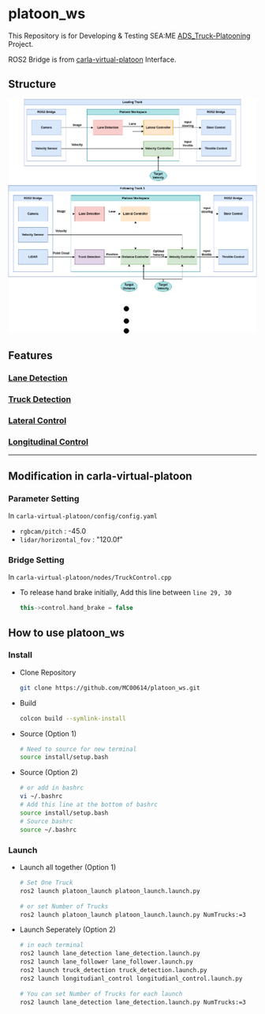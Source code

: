 # platoon_ws
This Repository is for Developing & Testing SEA:ME [ADS_Truck-Platooning](https://github.com/SEA-ME/ADS_Truck-Platooning) Project.



ROS2 Bridge is from [carla-virtual-platoon](https://github.com/AveesLab/carla-virtual-platoon) Interface.

## Structure
![Structure](platoon.drawio.png)

## Features
### [Lane Detection](src/lane_detection/README.md)
### [Truck Detection](src/truck_detection/README.md)
### [Lateral Control](src/lateral_control/README.md)
### [Longitudinal Control](src/longitudianl_control/README.md)

---

## Modification in carla-virtual-platoon

### Parameter Setting
In `carla-virtual-platoon/config/config.yaml`
- `rgbcam/pitch` : -45.0
- `lidar/horizontal_fov` : "120.0f"


### Bridge Setting
In `carla-virtual-platoon/nodes/TruckControl.cpp`

- To release hand brake initially, Add this line between `line 29, 30`
    ```cpp
    this->control.hand_brake = false
    ```

## How to use platoon_ws

### Install
- Clone Repository
    ```bash
    git clone https://github.com/MC00614/platoon_ws.git
    ```
- Build
    ```bash
    colcon build --symlink-install
    ```
- Source (Option 1)
    ```bash
    # Need to source for new terminal
    source install/setup.bash
    ```
- Source (Option 2)
    ```bash
    # or add in bashrc
    vi ~/.bashrc
    # Add this line at the bottom of bashrc
    source install/setup.bash
    # Source bashrc
    source ~/.bashrc
    ```


### Launch
- Launch all together (Option 1)
    ```bash
    # Set One Truck
    ros2 launch platoon_launch platoon_launch.launch.py
    ```
    ```bash
    # or set Number of Trucks
    ros2 launch platoon_launch platoon_launch.launch.py NumTrucks:=3
    ```

- Launch Seperately (Option 2)
    ```bash
    # in each terminal
    ros2 launch lane_detection lane_detection.launch.py
    ros2 launch lane_follower lane_follower.launch.py
    ros2 launch truck_detection truck_detection.launch.py
    ros2 launch longitudianl_control longitudianl_control.launch.py
    ```
    ```bash
    # You can set Number of Trucks for each launch
    ros2 launch lane_detection lane_detection.launch.py NumTrucks:=3
    ```